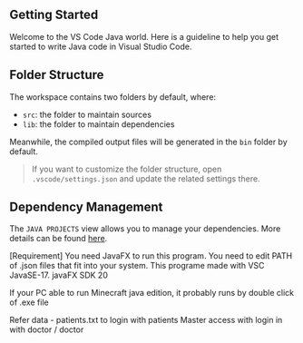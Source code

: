 ## Getting Started

Welcome to the VS Code Java world. Here is a guideline to help you get started to write Java code in Visual Studio Code.

## Folder Structure

The workspace contains two folders by default, where:

- `src`: the folder to maintain sources
- `lib`: the folder to maintain dependencies

Meanwhile, the compiled output files will be generated in the `bin` folder by default.

> If you want to customize the folder structure, open `.vscode/settings.json` and update the related settings there.

## Dependency Management

The `JAVA PROJECTS` view allows you to manage your dependencies. More details can be found [here](https://github.com/microsoft/vscode-java-dependency#manage-dependencies).


[Requirement]
You need JavaFX to run this program.
You need to edit PATH of .json files that fit into your system.
This programe made with VSC JavaSE-17. javaFX SDK 20

If your PC able to run Minecraft java edition, it probably runs by double click of .exe file

Refer data - patients.txt to login with patients
Master access with login in with doctor / doctor

